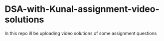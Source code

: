 # DSA-with-Kunal-assignment-video-solutions
In this repo ill be uploading video solutions of some assignment questions
